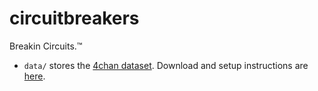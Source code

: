 # circuitbreakers
Breakin Circuits.™


- `data/` stores the [4chan dataset](https://arxiv.org/abs/2001.07487). Download and setup instructions are [here](https://zenodo.org/record/3606810#.ZB9VJRXMKDU).